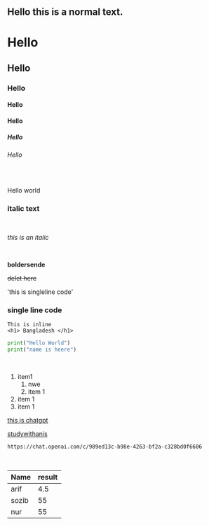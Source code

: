 <!--Markdown Tutorial-->
<br>

Hello this is a normal text.
<br>
---  

# Hello
## Hello
### Hello
#### Hello
#### Hello
##### Hello
###### Hello  

<br/>
<p>Hello world<p/>
 

### italic text
<br/>

_this is an italic_

<br/>

**boldersende**


~~delet here~~

'this is singleline code'
<br/>

### single line code

`This is inline`  
`<h1> Bangladesh </h1>`


```python
print("Hello World")
print("name is heere")
```

<br/>


1. item1  
    1. nwe
    1. item 1
2. item 1
3. item 1


[this is chatgpt](https://chat.openai.com/c/989ed13c-b98e-4263-bf2a-c328bd0f6606)

[studywithanis](http://www.studywithanis.com)

`https://chat.openai.com/c/989ed13c-b98e-4263-bf2a-c328bd0f6606`

<br/>

| Name | result |
|-------|--------|
|arif| 4.5|
|sozib|55|
|nur|55|